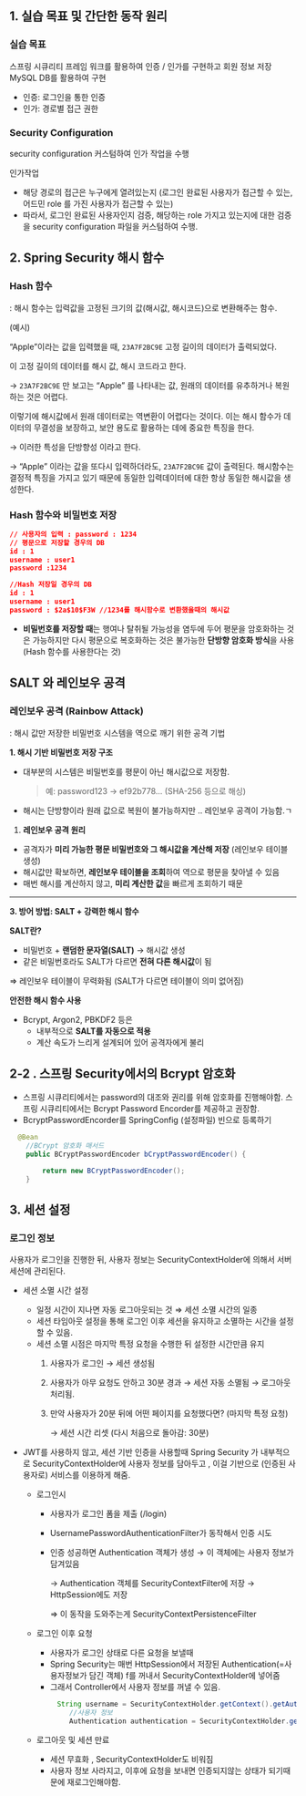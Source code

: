 ## 1. 실습 목표 및 간단한 동작 원리

### 실습 목표

스프링 시큐리티 프레임 워크를 활용하여 인증 / 인가를 구현하고 회원 정보 저장 MySQL DB를 활용하여 구현

- 인증: 로그인을 통한 인증
- 인가:  경로별 접근 권한

### Security Configuration

security configuration 커스텀하여 인가 작업을 수행

인가작업

- 해당 경로의 접근은 누구에게 열려있는지 (로그인 완료된 사용자가 접근할 수 있는, 어드민 role 를 가진 사용자가 접근할 수 있는)
- 따라서, 로그인 완료된 사용자인지 검증, 해당하는 role 가지고 있는지에 대한 검증을 security configuration 파일을 커스텀하여 수행.

## 2. Spring Security 해시 함수

### Hash 함수

: 해시 함수는 입력값을 고정된 크기의 값(해시값, 해시코드)으로 변환해주는 함수.

(예시)

“Apple”이라는 값을 입력했을 때, `23A7F2BC9E`  고정 길이의  데이터가 출력되었다.

이 고정 길이의 데이터를 해시 값, 해시 코드라고 한다.

→ `23A7F2BC9E` 만 보고는 “Apple” 를 나타내는 값, 원래의 데이터를 유추하거나 복원하는 것은 어렵다.

 이렇기에 해시값에서 원래 데이터로는 역변환이 어렵다는 것이다. 이는 해시 함수가 데이터의 무결성을 보장하고, 보안 용도로 활용하는 데에 중요한 특징을 한다.

→ 이러한 특성을 단방향성 이라고 한다. 

→ “Apple” 이라는 값을 또다시 입력하더라도, `23A7F2BC9E` 값이 출력된다. 해시함수는 결정적 특징을 가지고 있기 때문에 동일한 입력데이터에 대한 항상 동일한 해시값을 생성한다.

### Hash 함수와 비밀번호 저장

```json
// 사용자의 입력 : password : 1234 
// 평문으로 저장할 경우의 DB
id : 1
username : user1
password :1234

//Hash 저장일 경우의 DB
id : 1
username : user1
password : $2a$10$F3W //1234를 해시함수로 변환했을때의 해시값
```

- **비밀번호를 저장할 때**는 행여나 탈취될 가능성을 염두에 두어 평문을 암호화하는 것은 가능하지만 다시 평문으로 복호화하는 것은 불가능한 **단방향 암호화 방식**을 사용 (Hash 함수를 사용한다는 것)

## SALT 와 레인보우 공격

### **레인보우 공격 (Rainbow Attack)**

: 해시 값만 저장한 비밀번호 시스템을 역으로 깨기 위한 공격 기법

**1. 해시 기반 비밀번호 저장 구조**

- 대부분의 시스템은 비밀번호를 평문이 아닌 해시값으로 저장함.
    
    > 예: password123 → ef92b778... (SHA-256 등으로 해싱)
    > 
- 해시는 단방향이라 원래 값으로 복원이 불가능하지만 .. 레인보우 공격이 가능함.ㄱ

1. **레인보우 공격 원리**
- 공격자가 **미리 가능한 평문 비밀번호와 그 해시값을 계산해 저장** (레인보우 테이블 생성)
- 해시값만 확보하면, **레인보우 테이블을 조회**하여 역으로 평문을 찾아낼 수 있음
- 매번 해시를 계산하지 않고, **미리 계산한 값**을 빠르게 조회하기 때문

 ****

**3. 방어 방법: SALT + 강력한 해시 함수**

**SALT란?**

- 비밀번호 + **랜덤한 문자열(SALT)** → 해시값 생성
- 같은 비밀번호라도 SALT가 다르면 **전혀 다른 해시값**이 됨

⇒ 레인보우 테이블이 무력화됨 (SALT가 다르면 테이블이 의미 없어짐)

**안전한 해시 함수 사용**

- Bcrypt, Argon2, PBKDF2 등은
    - 내부적으로 **SALT를 자동으로 적용**
    - 계산 속도가 느리게 설계되어 있어 공격자에게 불리

## 2-2 . 스프링 Security에서의 Bcrypt 암호화

- 스프링 시큐리티에서는 password의 대조와 권리를 위해 암호화를 진행해야함. 스프링 시큐리티에서는 Bcrypt Password Encorder를 제공하고 권장함.
- BcryptPasswordEncorder를 SpringConfig (설정파일) 빈으로 등록하기

```java
  @Bean
    //BCrypt 암호화 매서드
    public BCryptPasswordEncoder bCryptPasswordEncoder() {

        return new BCryptPasswordEncoder();
    }

```

## 3. 세션 설정

### 로그인 정보

사용자가 로그인을 진행한 뒤, 사용자 정보는 SecurityContextHolder에 의해서 서버 세션에 관리된다. 

- 세션 소멸 시간 설정
    - 일정 시간이 지나면 자동 로그아웃되는 것 ⇒ 세션 소멸 시간의 일종
    - 세션 타임아웃 설정을 통해 로그인 이후 세션을 유지하고 소멸하는 시간을 설정할 수 있음.
    - 세션 소멸 시점은 마지막 특정 요청을 수행한 뒤 설정한 시간만큼 유지
        1. 사용자가 로그인 → 세션 생성됨
        2. 사용자가 아무 요청도 안하고 30분 경과 → 세션 자동 소멸됨 → 로그아웃 처리됨.
        3. 만약 사용자가 20분 뒤에 어떤 페이지를 요청했다면? (마지막 특정 요청)
            
            → 세션 시간 리셋 (다시 처음으로 돌아감: 30분) 
            
- JWT를 사용하지 않고, 세션 기반 인증을 사용할때 Spring Security 가 내부적으로 SecurityContextHolder에 사용자 정보를 담아두고 , 이걸 기반으로 (인증된 사용자로) 서비스를 이용하게 해줌.
    - 로그인시
        - 사용자가 로그인 폼을 제출 (/login)
        - UsernamePasswordAuthenticationFilter가 동작해서 인증 시도
        - 인증 성공하면 Authentication 객체가 생성 
        → 이 객체에는 사용자 정보가 담겨있음
            
            → Authentication 객체를 SecurityContextFilter에 저장
            → HttpSession에도 저장 
            
            ⇒ 이 동작을 도와주는게 SecurityContextPersistenceFilter
            
    - 로그인 이후 요청
        - 사용자가 로그인 상태로 다른 요청을 보낼때
        - Spring Security는 매번 HttpSession에서 저장된 Authentication(=사용자정보가 담긴 객체) f를 꺼내서 SecurityContextHolder에 넣어줌
        - 그래서 Controller에서 사용자 정보를 꺼낼 수 있음.
        
        ```java
             String username = SecurityContextHolder.getContext().getAuthentication().getName();
                //사용자 정보
                Authentication authentication = SecurityContextHolder.getContext().getAuthentication();
        ```
        
    - 로그아웃 및 세션 만료
        - 세션 무효화 , SecurityContextHolder도 비워짐
        - 사용자 정보 사라지고, 이후에 요청을 보내면 인증되지않는 상태가 되기때문에 재로그인해야함.